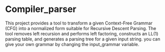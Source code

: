 # Compiler_parser

This project provides a tool to transform a given Context-Free Grammar (CFG) into a normalized form suitable for Recursive Descent Parsing. The tool removes left recursion and performs left factoring, constructs an LL(1) parsing table, and generates a parsing tree for a given input string.
you can give your own grammar by changing the input_grammar variable.
